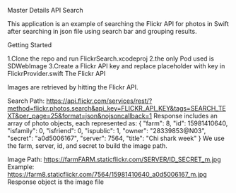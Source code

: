 
Master Details API Search

This application is an example of searching the Flickr API for photos in Swift after searching in json file using search bar and grouping results.

Getting Started

1.Clone the repo and run FlickrSearch.xcodeproj
2.the only Pod used is SDWebImage
3.Create a Flickr API key and replace placeholder with key in FlickrProvider.swift
The Flickr API


Images are retrieved by hitting the Flickr API.

Search Path: https://api.flickr.com/services/rest/?method=flickr.photos.search&api_key=FLICKR_API_KEY&tags=SEARCH_TEXT&per_page=25&format=json&nojsoncallback=1
Response includes an array of photo objects, each represented as:
{
    "farm": 8,
    "id": 15981410640,
    "isfamily": 0,
    "isfriend": 0,
    "ispublic": 1,
    "owner": "28339853@N03",
    "secret": "a0d5006167",
    "server": 7564,
    "title": "Chi shark week"
}
We use the farm, server, id, and secret to build the image path.

Image Path: https://farmFARM.staticflickr.com/SERVER/ID_SECRET_m.jpg
Example: https://farm8.staticflickr.com/7564/15981410640_a0d5006167_m.jpg
Response object is the image file


